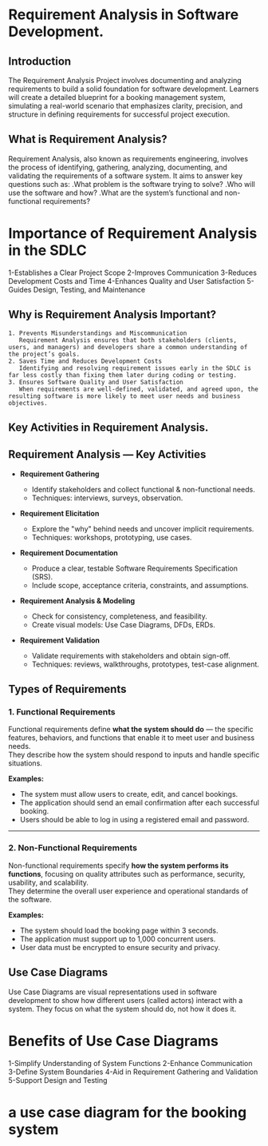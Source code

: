 # Requirement Analysis in Software Development.

## Introduction
The Requirement Analysis Project involves documenting and analyzing requirements to build a solid foundation for software development. Learners will create a detailed blueprint for a booking management system, simulating a real-world scenario that emphasizes clarity, precision, and structure in defining requirements for successful project execution.

## What is Requirement Analysis?
Requirement Analysis, also known as requirements engineering, involves the process of identifying, gathering, analyzing, documenting, and validating the requirements of a software system. It aims to answer key questions such as:
    .What problem is the software trying to solve?
    .Who will use the software and how?
    .What are the system’s functional and non-functional requirements?

# Importance of Requirement Analysis in the SDLC
 1-Establishes a Clear Project Scope
 2-Improves Communication
 3-Reduces Development Costs and Time
 4-Enhances Quality and User Satisfaction
 5-Guides Design, Testing, and Maintenance

 ## Why is Requirement Analysis Important?
    1. Prevents Misunderstandings and Miscommunication
       Requirement Analysis ensures that both stakeholders (clients, users, and managers) and developers share a common understanding of          the project’s goals.
    2. Saves Time and Reduces Development Costs
       Identifying and resolving requirement issues early in the SDLC is far less costly than fixing them later during coding or testing.
    3. Ensures Software Quality and User Satisfaction
       When requirements are well-defined, validated, and agreed upon, the resulting software is more likely to meet user needs and business objectives.

## Key Activities in Requirement Analysis.

## Requirement Analysis — Key Activities

- **Requirement Gathering**
  - Identify stakeholders and collect functional & non-functional needs.
  - Techniques: interviews, surveys, observation.

- **Requirement Elicitation**
  - Explore the "why" behind needs and uncover implicit requirements.
  - Techniques: workshops, prototyping, use cases.

- **Requirement Documentation**
  - Produce a clear, testable Software Requirements Specification (SRS).
  - Include scope, acceptance criteria, constraints, and assumptions.

- **Requirement Analysis & Modeling**
  - Check for consistency, completeness, and feasibility.
  - Create visual models: Use Case Diagrams, DFDs, ERDs.

- **Requirement Validation**
  - Validate requirements with stakeholders and obtain sign-off.
  - Techniques: reviews, walkthroughs, prototypes, test-case alignment.

## Types of Requirements

### 1. Functional Requirements
Functional requirements define **what the system should do** — the specific features, behaviors, and functions that enable it to meet user and business needs.  
They describe how the system should respond to inputs and handle specific situations.

**Examples:**
- The system must allow users to create, edit, and cancel bookings.  
- The application should send an email confirmation after each successful booking.  
- Users should be able to log in using a registered email and password.  

---

### 2. Non-Functional Requirements
Non-functional requirements specify **how the system performs its functions**, focusing on quality attributes such as performance, security, usability, and scalability.  
They determine the overall user experience and operational standards of the software.

**Examples:**
- The system should load the booking page within 3 seconds.  
- The application must support up to 1,000 concurrent users.  
- User data must be encrypted to ensure security and privacy.

## Use Case Diagrams
Use Case Diagrams are visual representations used in software development to show how different users (called actors) interact with a system. They focus on what the system should do, not how it does it.

# Benefits of Use Case Diagrams
1-Simplify Understanding of System Functions
2-Enhance Communication
3-Define System Boundaries
4-Aid in Requirement Gathering and Validation
5-Support Design and Testing

# a use case diagram for the booking system




